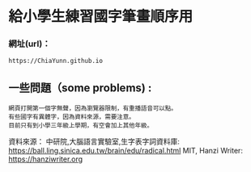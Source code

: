 # 給小學生練習國字筆畫順序用

### 網址(url)：
    https://ChiaYunn.github.io

## 一些問題（some problems) :
    網頁打開第一個字無聲，因為瀏覽器限制，有重播語音可以點。
    有些國字有異體字，因為資料來源，需要注意。
    目前只有到小學三年級上學期，有空會加上其他年級。

資料來源：
中研院,大腦語言實驗室,生字表字詞資料庫: https://ball.ling.sinica.edu.tw/brain/edu/radical.html
MIT, Hanzi Writer: https://hanziwriter.org